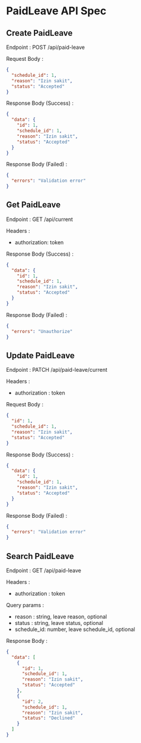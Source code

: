 # PaidLeave API Spec

## Create PaidLeave

Endpoint : POST /api/paid-leave

Request Body :

```json
{
  "schedule_id": 1,
  "reason": "Izin sakit",
  "status": "Accepted"
}
```

Response Body (Success) :

```json
{
  "data": {
    "id": 1,
    "schedule_id": 1,
    "reason": "Izin sakit",
    "status": "Accepted"
  }
}
```

Response Body (Failed) :

```json
{
  "errors": "Validation error"
}
```

## Get PaidLeave

Endpoint : GET /api/current

Headers :

- authorization: token

Response Body (Success) :

```json
{
  "data": {
    "id": 1,
    "schedule_id": 1,
    "reason": "Izin sakit",
    "status": "Accepted"
  }
}
```

Response Body (Failed) :

```json
{
  "errors": "Unauthorize"
}
```

## Update PaidLeave

Endpoint : PATCH /api/paid-leave/current

Headers :

- authorization : token

Request Body :

```json
{
  "id": 1,
  "schedule_id": 1,
  "reason": "Izin sakit",
  "status": "Accepted"
}
```

Response Body (Success) :

```json
{
  "data": {
    "id": 1,
    "schedule_id": 1,
    "reason": "Izin sakit",
    "status": "Accepted"
  }
}
```

Response Body (Failed) :

```json
{
  "errors": "Validation error"
}
```

## Search PaidLeave

Endpoint : GET /api/paid-leave

Headers :

- authorization : token

Query params :

- reason : string, leave reason, optional
- status : string, leave status, optional
- schedule_id: number, leave schedule_id, optional

Response Body :

```json
{
  "data": [
    {
      "id": 1,
      "schedule_id": 1,
      "reason": "Izin sakit",
      "status": "Accepted"
    },
    {
      "id": 2,
      "schedule_id": 1,
      "reason": "Izin sakit",
      "status": "Declined"
    }
  ]
}
```
